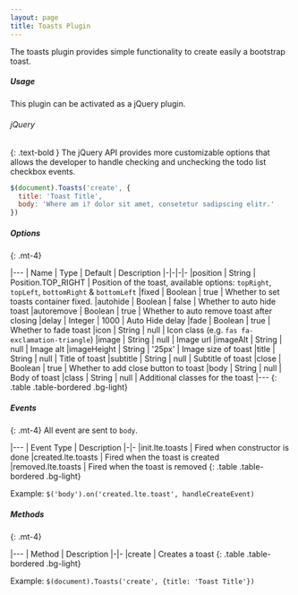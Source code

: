 ```yaml
---
layout: page
title: Toasts Plugin
---
```


The toasts plugin provides simple functionality to create easily a bootstrap toast.

##### Usage
This plugin can be activated as a jQuery plugin.

###### jQuery
{: .text-bold }
The jQuery API provides more customizable options that allows the developer to handle checking and unchecking the todo list checkbox events. 
```js
$(document).Toasts('create', {
  title: 'Toast Title',
  body: 'Where am i? dolor sit amet, consetetur sadipscing elitr.'
})
```


##### Options
{: .mt-4}

|---
| Name | Type | Default | Description
|-|-|-|-
|position | String | Position.TOP_RIGHT | Position of the toast, available options: `topRight`, `topLeft`, `bottomRight` & `bottomLeft`
|fixed | Boolean | true | Whether to set toasts container fixed.
|autohide | Boolean | false | Whether to auto hide toast
|autoremove | Boolean | true | Whether to auto remove toast after closing 
|delay | Integer | 1000 | Auto Hide delay
|fade | Boolean | true | Whether to fade toast
|icon | String | null | Icon class (e.g. `fas fa-exclamation-triangle`)
|image | String | null | Image url
|imageAlt | String | null | Image alt
|imageHeight | String | '25px' | Image size of toast
|title | String | null | Title of toast
|subtitle | String | null | Subtitle of toast
|close | Boolean | true | Whether to add close button to toast
|body | String | null | Body of toast
|class | String | null | Additional classes for the toast
|---
{: .table .table-bordered .bg-light}


##### Events
{: .mt-4}
All event are sent to `body`.

|---
| Event Type | Description
|-|-
|init.lte.toasts | Fired when constructor is done
|created.lte.toasts | Fired when the toast is created
|removed.lte.toasts | Fired when the toast is removed
{: .table .table-bordered .bg-light}

Example: `$('body').on('created.lte.toast', handleCreateEvent)`


##### Methods
{: .mt-4}

|---
| Method | Description
|-|-
|create | Creates a toast
{: .table .table-bordered .bg-light}

Example: `$(document).Toasts('create', {title: 'Toast Title'})`
